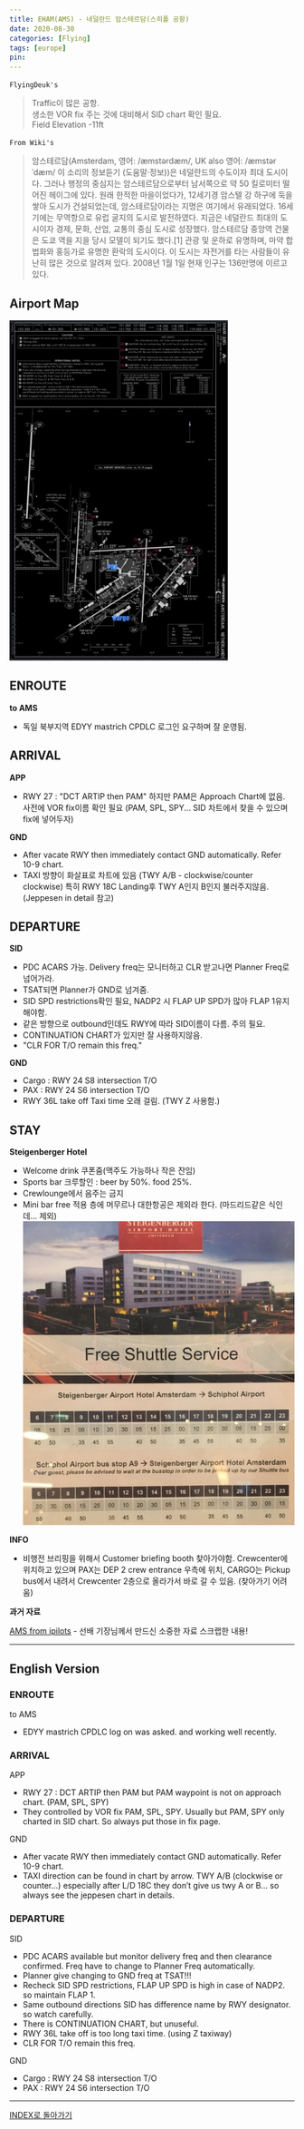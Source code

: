```yaml
---
title: EHAM(AMS) - 네덜란드 암스테르담(스히폴 공항)
date: 2020-08-30
categories: [Flying]
tags: [europe]
pin:
---
```


`FlyingDeuk's`
>Traffic이 많은 공항. <br>
생소한 VOR fix 주는 것에 대비해서 SID chart 확인 필요.<br>
Field Elevation -11ft

`From Wiki's`
>암스테르담(Amsterdam, 영어: /æmstərdæm/, UK also 영어: /æmstərˈdæm/ 이 소리의 정보듣기 (도움말·정보))은 네덜란드의 수도이자 최대 도시이다. 그러나 행정의 중심지는 암스테르담으로부터 남서쪽으로 약 50 킬로미터 떨어진 헤이그에 있다. 원래 한적한 마을이었다가, 12세기경 암스텔 강 하구에 둑을 쌓아 도시가 건설되었는데, 암스테르담이라는 지명은 여기에서 유래되었다. 16세기에는 무역항으로 유럽 굴지의 도시로 발전하였다. 지금은 네덜란드 최대의 도시이자 경제, 문화, 산업, 교통의 중심 도시로 성장했다.
암스테르담 중앙역 건물은 도쿄 역을 지을 당시 모델이 되기도 했다.[1] 관광 및 운하로 유명하며, 마약 합법화와 홍등가로 유명한 환락의 도시이다. 이 도시는 자전거를 타는 사람들이 유난히 많은 것으로 알려져 있다. 2008년 1월 1일 현재 인구는 136만명에 이르고 있다.

## Airport Map
![ams](/img/flying/airport/ams_ap.jpg)

## ENROUTE
**to AMS**
- 독일 북부지역 EDYY mastrich CPDLC 로그인 요구하며 잘 운영됨.


## ARRIVAL
**APP**
- RWY 27 : "DCT ARTIP then PAM" 하지만 PAM은 Approach Chart에 없음. 사전에 VOR fix이름 확인 필요 (PAM, SPL, SPY... SID 차트에서 찾을 수 있으며 fix에 넣어두자)

**GND**
- After vacate RWY then immediately contact GND automatically. Refer 10-9 chart.
- TAXI 방향이 화살표로 차트에 있음 (TWY A/B - clockwise/counter clockwise) 특히 RWY 18C Landing후 TWY A인지 B인지 불러주지않음. (Jeppesen in detail 참고)


## DEPARTURE
**SID**
- PDC ACARS 가능. Delivery freq는 모니터하고 CLR 받고나면 Planner Freq로 넘어가라.
- TSAT되면 Planner가 GND로 넘겨줌.
- SID SPD restrictions확인 필요, NADP2 시 FLAP UP SPD가 많아 FLAP 1유지해야함.
- 같은 방향으로 outbound인데도 RWY에 따라 SID이름이 다름. 주의 필요.
- CONTINUATION CHART가 있지만 잘 사용하지않음.
- "CLR FOR T/O remain this freq."

**GND**
- Cargo : RWY 24 S8 intersection T/O
- PAX : RWY 24 S6 intersection T/O
- RWY 36L take off Taxi time 오래 걸림. (TWY Z 사용함.)

## STAY
**Steigenberger Hotel**
- Welcome drink 쿠폰줌(맥주도 가능하나 작은 잔임)
- Sports bar 크루할인 : beer by 50%. food 25%.
- Crewlounge에서 음주는 금지
- Mini bar free 적용 층에 머무르나 대한항공은 제외라 한다. (마드리드같은 식인데... 제외)
![ams_info](/img/flying/airport/ams_info.jpeg)

**INFO**
- 비행전 브리핑을 위해서 Customer briefing booth 찾아가야함. Crewcenter에 위치하고 있으며 PAX는 DEP 2 crew entrance 우측에 위치, CARGO는 Pickup bus에서 내려서 Crewcenter 2층으로 올라가서 바로 갈 수 있음. (찾아가기 어려움)

**과거 자료**

[AMS from ipilots](/img/flying/airport/ams.pdf) - 선배 기장님께서 만드신 소중한 자료 스크랩한 내용!

--------
## English Version

### ENROUTE
to AMS
- EDYY mastrich CPDLC log on was asked. and working well recently.


### ARRIVAL
APP
- RWY 27 : DCT ARTIP then PAM but PAM waypoint is not on approach chart. (PAM, SPL, SPY)
- They controlled by VOR fix PAM, SPL, SPY. Usually but PAM, SPY only charted in SID chart. So always put those in fix page.

GND
- After vacate RWY then immediately contact GND automatically. Refer 10-9 chart.
- TAXI direction can be found in chart by arrow. TWY A/B (clockwise or counter...) especially after L/D 18C they don’t give us twy A or B… so always see the jeppesen chart in details.


### DEPARTURE
SID
- PDC ACARS available but monitor delivery freq and then clearance confirmed. Freq have to change to Planner Freq automatically.
- Planner give changing to GND freq at TSAT!!!
- Recheck SID SPD restrictions, FLAP UP SPD is high in case of NADP2. so maintain FLAP 1.
- Same outbound directions SID has difference name by RWY designator. so watch carefully.
- There is CONTINUATION CHART, but unuseful.
- RWY 36L take off is too long taxi time. (using Z taxiway)
- CLR FOR T/O remain this freq.

GND
- Cargo : RWY 24 S8 intersection T/O
- PAX : RWY 24 S6 intersection T/O

----

[INDEX로 돌아가기](/posts/EuropeRusia/)
